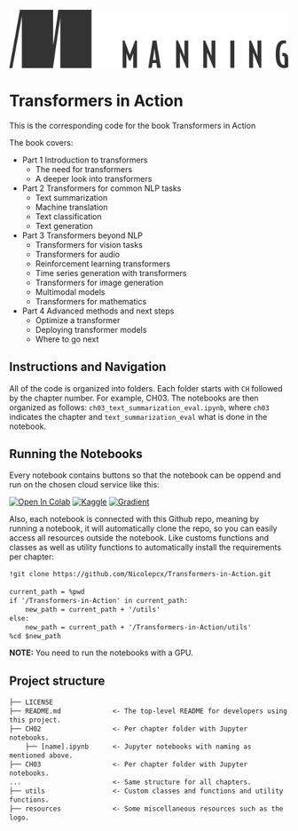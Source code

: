 
![](resources/manning_publications_logo.png)

# Transformers in Action
This is the corresponding code for the book Transformers in Action

The book covers:

* Part 1 Introduction to transformers 
  * The need for transformers 
  * A deeper look into transformers 
* Part 2 Transformers for common NLP tasks 
   * Text summarization
   * Machine translation
   * Text classification
   * Text generation
* Part 3 Transformers beyond NLP 
   * Transformers for vision tasks 
   * Transformers for audio 
   * Reinforcement learning transformers 
   * Time series generation with transformers 
   * Transformers for image generation 
   * Multimodal models 
   * Transformers for mathematics 
* Part 4 Advanced methods and next steps 
   * Optimize a transformer 
   * Deploying transformer models 
   * Where to go next 

## Instructions and Navigation
All of the code is organized into folders. Each folder starts with `CH` followed by the chapter number. For example, CH03.
The notebooks are then organized as follows: `ch03_text_summarization_eval.ipynb`, where `ch03` indicates the chapter
and `text_summarization_eval` what is done in the notebook. 

## Running the Notebooks

Every notebook contains buttons so that the notebook can be oppend and run on the chosen cloud service like this:

[![Open In Colab](https://colab.research.google.com/assets/colab-badge.svg)]()   [![Kaggle](https://kaggle.com/static/images/open-in-kaggle.svg)]()   [![Gradient](https://assets.paperspace.io/img/gradient-badge.svg)]() 

Also, each notebook is connected with this Github repo, meaning by running a notebook, it will automatically clone the repo, so you can easily access all resources outside the notebook.
Like customs functions and classes as well as utility functions to automatically install the requirements per chapter: 

```
!git clone https://github.com/Nicolepcx/Transformers-in-Action.git

current_path = %pwd
if '/Transformers-in-Action' in current_path:
    new_path = current_path + '/utils'
else:
    new_path = current_path + '/Transformers-in-Action/utils'
%cd $new_path
```
__NOTE:__ You need to run the notebooks with a GPU. 

## Project structure

```
├── LICENSE
├── README.md             <- The top-level README for developers using this project.
├── CH02                  <- Per chapter folder with Jupyter notebooks.
    ├── [name].ipynb      <- Jupyter notebooks with naming as mentioned above.
├── CH03                  <- Per chapter folder with Jupyter notebooks.
...                       <- Same structure for all chapters.
├── utils                 <- Custom classes and functions and utility functions.
├── resources             <- Some miscellaneous resources such as the logo.

```
